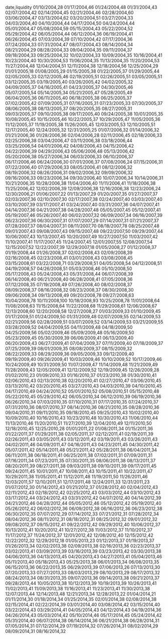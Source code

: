 date,liquidity
01/10/2004,28
01/17/2004,46
01/24/2004,48
01/31/2004,43
02/07/2004,42
02/14/2004,45
02/21/2004,46
02/28/2004,60
03/06/2004,47
03/13/2004,62
03/20/2004,51
03/27/2004,33
04/03/2004,40
04/10/2004,44
04/17/2004,50
04/24/2004,44
05/01/2004,47
05/08/2004,59
05/15/2004,43
05/22/2004,52
05/29/2004,42
06/05/2004,44
06/12/2004,36
06/19/2004,41
06/26/2004,45
07/03/2004,39
07/10/2004,42
07/17/2004,36
07/24/2004,33
07/31/2004,47
08/07/2004,43
08/14/2004,34
08/21/2004,29
08/28/2004,33
09/04/2004,35
09/11/2004,37
09/18/2004,33
09/25/2004,32
10/02/2004,33
10/09/2004,35
10/16/2004,41
10/23/2004,40
10/30/2004,53
11/06/2004,35
11/13/2004,35
11/20/2004,53
11/27/2004,48
12/04/2004,51
12/11/2004,38
12/18/2004,56
12/25/2004,29
01/01/2005,18
01/08/2005,29
01/15/2005,38
01/22/2005,37
01/29/2005,44
02/05/2005,33
02/12/2005,46
02/19/2005,51
02/26/2005,51
03/05/2005,51
03/12/2005,35
03/19/2005,40
03/26/2005,42
04/02/2005,32
04/09/2005,37
04/16/2005,41
04/23/2005,37
04/30/2005,46
05/07/2005,54
05/14/2005,34
05/21/2005,47
05/28/2005,49
06/04/2005,36
06/11/2005,40
06/18/2005,38
06/25/2005,37
07/02/2005,42
07/09/2005,31
07/16/2005,31
07/23/2005,33
07/30/2005,37
08/06/2005,38
08/13/2005,37
08/20/2005,35
08/27/2005,31
09/03/2005,37
09/10/2005,38
09/17/2005,40
09/24/2005,38
10/01/2005,35
10/08/2005,45
10/15/2005,46
10/22/2005,37
10/29/2005,47
11/05/2005,36
11/12/2005,37
11/19/2005,38
11/26/2005,45
12/03/2005,53
12/10/2005,51
12/17/2005,40
12/24/2005,32
12/31/2005,25
01/07/2006,32
01/14/2006,32
01/21/2006,36
01/28/2006,36
02/04/2006,28
02/11/2006,45
02/18/2006,33
02/25/2006,38
03/04/2006,47
03/11/2006,38
03/18/2006,44
03/25/2006,54
04/01/2006,42
04/08/2006,43
04/15/2006,42
04/22/2006,39
04/29/2006,43
05/06/2006,48
05/13/2006,42
05/20/2006,38
05/27/2006,34
06/03/2006,33
06/10/2006,37
06/17/2006,46
06/24/2006,30
07/01/2006,37
07/08/2006,24
07/15/2006,31
07/22/2006,40
07/29/2006,33
08/05/2006,41
08/12/2006,32
08/19/2006,32
08/26/2006,31
09/02/2006,32
09/09/2006,32
09/16/2006,33
09/23/2006,34
09/30/2006,40
10/07/2006,34
10/14/2006,31
10/21/2006,35
10/28/2006,38
11/04/2006,40
11/11/2006,41
11/18/2006,38
11/25/2006,42
12/02/2006,39
12/09/2006,38
12/16/2006,38
12/23/2006,24
12/30/2006,21
01/06/2007,22
01/13/2007,29
01/20/2007,35
01/27/2007,37
02/03/2007,36
02/10/2007,30
02/17/2007,38
02/24/2007,40
03/03/2007,40
03/10/2007,39
03/17/2007,41
03/24/2007,40
03/31/2007,36
04/07/2007,41
04/14/2007,36
04/21/2007,38
04/28/2007,48
05/05/2007,45
05/12/2007,41
05/19/2007,46
05/26/2007,40
06/02/2007,32
06/09/2007,34
06/16/2007,39
06/23/2007,36
06/30/2007,31
07/07/2007,29
07/14/2007,31
07/21/2007,37
07/28/2007,37
08/04/2007,31
08/11/2007,70
08/18/2007,78
08/25/2007,48
09/01/2007,43
09/08/2007,43
09/15/2007,48
09/22/2007,50
09/29/2007,44
10/06/2007,43
10/13/2007,45
10/20/2007,49
10/27/2007,50
11/03/2007,42
11/10/2007,41
11/17/2007,45
11/24/2007,45
12/01/2007,55
12/08/2007,54
12/15/2007,52
12/22/2007,39
12/29/2007,18
01/05/2008,27
01/12/2008,37
01/19/2008,44
01/26/2008,37
02/02/2008,43
02/09/2008,39
02/16/2008,45
02/23/2008,41
03/01/2008,43
03/08/2008,45
03/15/2008,61
03/22/2008,71
03/29/2008,51
04/05/2008,54
04/12/2008,51
04/19/2008,57
04/26/2008,51
05/03/2008,46
05/10/2008,50
05/17/2008,43
05/24/2008,43
05/31/2008,44
06/07/2008,39
06/14/2008,40
06/21/2008,40
06/28/2008,41
07/05/2008,36
07/12/2008,35
07/19/2008,49
07/26/2008,40
08/02/2008,37
08/09/2008,37
08/16/2008,32
08/23/2008,37
08/30/2008,30
09/06/2008,34
09/13/2008,49
09/20/2008,78
09/27/2008,63
10/04/2008,78
10/11/2008,100
10/18/2008,93
10/25/2008,78
11/01/2008,64
11/08/2008,63
11/15/2008,64
11/22/2008,68
11/29/2008,61
12/06/2008,67
12/13/2008,60
12/20/2008,58
12/27/2008,27
01/03/2009,33
01/10/2009,45
01/17/2009,51
01/24/2009,50
01/31/2009,48
02/07/2009,55
02/14/2009,53
02/21/2009,56
02/28/2009,51
03/07/2009,52
03/14/2009,53
03/21/2009,55
03/28/2009,52
04/04/2009,55
04/11/2009,48
04/18/2009,50
04/25/2009,56
05/02/2009,46
05/09/2009,48
05/16/2009,50
05/23/2009,45
05/30/2009,39
06/06/2009,41
06/13/2009,40
06/20/2009,43
06/27/2009,41
07/04/2009,37
07/11/2009,40
07/18/2009,37
07/25/2009,39
08/01/2009,35
08/08/2009,37
08/15/2009,32
08/22/2009,33
08/29/2009,36
09/05/2009,33
09/12/2009,40
09/19/2009,40
09/26/2009,41
10/03/2009,46
10/10/2009,52
10/17/2009,46
10/24/2009,49
10/31/2009,50
11/07/2009,47
11/14/2009,48
11/21/2009,49
11/28/2009,43
12/05/2009,41
12/12/2009,52
12/19/2009,45
12/26/2009,28
01/02/2010,23
01/09/2010,33
01/16/2010,37
01/23/2010,38
01/30/2010,41
02/06/2010,43
02/13/2010,38
02/20/2010,41
02/27/2010,47
03/06/2010,45
03/13/2010,42
03/20/2010,45
03/27/2010,43
04/03/2010,39
04/10/2010,45
04/17/2010,49
04/24/2010,52
05/01/2010,52
05/08/2010,51
05/15/2010,48
05/22/2010,45
05/29/2010,42
06/05/2010,34
06/12/2010,39
06/19/2010,36
06/26/2010,34
07/03/2010,35
07/10/2010,31
07/17/2010,35
07/24/2010,37
07/31/2010,36
08/07/2010,37
08/14/2010,36
08/21/2010,35
08/28/2010,36
09/04/2010,31
09/11/2010,35
09/18/2010,45
09/25/2010,43
10/02/2010,40
10/09/2010,40
10/16/2010,43
10/23/2010,48
10/30/2010,43
11/06/2010,44
11/13/2010,46
11/20/2010,51
11/27/2010,39
12/04/2010,49
12/11/2010,50
12/18/2010,45
12/25/2010,28
01/01/2011,22
01/08/2011,34
01/15/2011,36
01/22/2011,37
01/29/2011,38
02/05/2011,37
02/12/2011,41
02/19/2011,39
02/26/2011,43
03/05/2011,43
03/12/2011,42
03/19/2011,43
03/26/2011,43
04/02/2011,46
04/09/2011,47
04/16/2011,43
04/23/2011,45
04/30/2011,42
05/07/2011,42
05/14/2011,48
05/21/2011,42
05/28/2011,38
06/04/2011,34
06/11/2011,38
06/18/2011,41
06/25/2011,38
07/02/2011,31
07/09/2011,31
07/16/2011,34
07/23/2011,35
07/30/2011,35
08/06/2011,38
08/13/2011,37
08/20/2011,39
08/27/2011,38
09/03/2011,38
09/10/2011,39
09/17/2011,45
09/24/2011,45
10/01/2011,47
10/08/2011,43
10/15/2011,41
10/22/2011,47
10/29/2011,38
11/05/2011,41
11/12/2011,48
11/19/2011,50
11/26/2011,46
12/03/2011,57
12/10/2011,51
12/17/2011,48
12/24/2011,33
12/31/2011,23
01/07/2012,30
01/14/2012,43
01/21/2012,37
01/28/2012,40
02/04/2012,43
02/11/2012,43
02/18/2012,42
02/25/2012,43
03/03/2012,44
03/10/2012,43
03/17/2012,44
03/24/2012,43
03/31/2012,42
04/07/2012,40
04/14/2012,39
04/21/2012,46
04/28/2012,44
05/05/2012,46
05/12/2012,42
05/19/2012,40
05/26/2012,42
06/02/2012,36
06/09/2012,38
06/16/2012,36
06/23/2012,38
06/30/2012,35
07/07/2012,29
07/14/2012,33
07/21/2012,31
07/28/2012,34
08/04/2012,36
08/11/2012,31
08/18/2012,31
08/25/2012,32
09/01/2012,32
09/08/2012,37
09/15/2012,41
09/22/2012,42
09/29/2012,40
10/06/2012,37
10/13/2012,41
10/20/2012,41
10/27/2012,38
11/03/2012,37
11/10/2012,37
11/17/2012,37
11/24/2012,37
12/01/2012,42
12/08/2012,40
12/15/2012,42
12/22/2012,32
12/29/2012,18
01/05/2013,23
01/12/2013,37
01/19/2013,37
01/26/2013,34
02/02/2013,38
02/09/2013,38
02/16/2013,36
02/23/2013,37
03/02/2013,41
03/09/2013,39
03/16/2013,39
03/23/2013,42
03/30/2013,38
04/06/2013,36
04/13/2013,45
04/20/2013,43
04/27/2013,41
05/04/2013,46
05/11/2013,40
05/18/2013,43
05/25/2013,38
06/01/2013,34
06/08/2013,35
06/15/2013,36
06/22/2013,35
06/29/2013,39
07/06/2013,26
07/13/2013,30
07/20/2013,33
07/27/2013,33
08/03/2013,29
08/10/2013,29
08/17/2013,32
08/24/2013,34
08/31/2013,35
09/07/2013,36
09/14/2013,38
09/21/2013,37
09/28/2013,44
10/05/2013,38
10/12/2013,39
10/19/2013,39
10/26/2013,41
11/02/2013,41
11/09/2013,38
11/16/2013,41
11/23/2013,41
11/30/2013,38
12/07/2013,44
12/14/2013,48
12/21/2013,34
12/28/2013,22
01/04/2014,21
01/11/2014,30
01/18/2014,34
01/25/2014,35
02/01/2014,38
02/08/2014,38
02/15/2014,41
02/22/2014,39
03/01/2014,40
03/08/2014,42
03/15/2014,40
03/22/2014,43
03/29/2014,41
04/05/2014,43
04/12/2014,43
04/19/2014,36
04/26/2014,43
05/03/2014,42
05/10/2014,46
05/17/2014,45
05/24/2014,42
05/31/2014,40
06/07/2014,38
06/14/2014,36
06/21/2014,38
06/28/2014,31
07/05/2014,31
07/12/2014,29
07/19/2014,32
07/26/2014,31
08/02/2014,29
08/09/2014,31
08/16/2014,32

